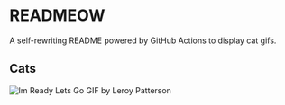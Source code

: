 # READMEOW

A self-rewriting README powered by GitHub Actions to display cat gifs.

## Cats

![Im Ready Lets Go GIF by Leroy Patterson](https://media2.giphy.com/media/CjmvTCZf2U3p09Cn0h/200.gif?cid=9acd02dammenas59hf5nmfgsc8wfcmzufnxumbfgktz6aans&ep=v1_gifs_search&rid=200.gif&ct=g)
